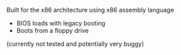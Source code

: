 Built for the x86 architecture using x86 assembly language
- BIOS loads with legacy booting
- Boots from a floppy drive

(currently not tested and potentially very buggy)
